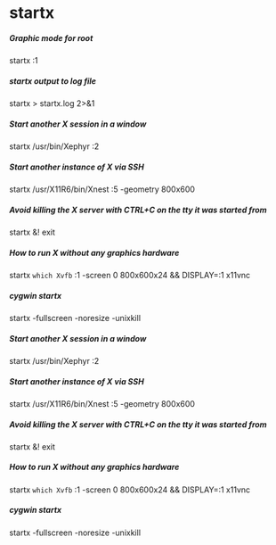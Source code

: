 # startx

##### Graphic mode for root

   startx   :1

##### startx output to log file

   startx  > startx.log 2>&1

##### Start another X session in a window

   startx   /usr/bin/Xephyr :2

##### Start another instance of X via SSH

   startx   /usr/X11R6/bin/Xnest :5 -geometry 800x600

##### Avoid killing the X server with CTRL+C on the tty it was started from

   startx  &! exit

##### How to run X without any graphics hardware

   startx   `which Xvfb` :1 -screen 0 800x600x24 && DISPLAY=:1 x11vnc

##### cygwin startx

   startx   -fullscreen -noresize -unixkill

##### Start another X session in a window

   startx   /usr/bin/Xephyr :2

##### Start another instance of X via SSH

   startx   /usr/X11R6/bin/Xnest :5 -geometry 800x600

##### Avoid killing the X server with CTRL+C on the tty it was started from

   startx  &! exit

##### How to run X without any graphics hardware

   startx   `which Xvfb` :1 -screen 0 800x600x24 && DISPLAY=:1 x11vnc

##### cygwin startx

   startx   -fullscreen -noresize -unixkill
